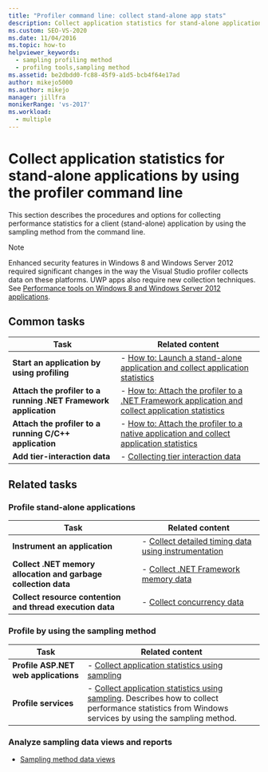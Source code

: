 ```yaml
---
title: "Profiler command line: collect stand-alone app stats"
description: Collect application statistics for stand-alone applications by using the profiler command line in Visual Studio.
ms.custom: SEO-VS-2020
ms.date: 11/04/2016
ms.topic: how-to
helpviewer_keywords: 
  - sampling profiling method
  - profilng tools,sampling method
ms.assetid: be2dbdd0-fc88-45f9-a1d5-bcb4f64e17ad
author: mikejo5000
ms.author: mikejo
manager: jillfra
monikerRange: 'vs-2017'
ms.workload: 
  - multiple
---
```

# Collect application statistics for stand-alone applications by using the profiler command line
This section describes the procedures and options for collecting performance statistics for a client (stand-alone) application by using the sampling method from the command line.

> [!NOTE]
> Enhanced security features in Windows 8 and Windows Server 2012 required significant changes in the way the Visual Studio profiler collects data on these platforms. UWP apps also require new collection techniques. See [Performance tools on Windows 8 and Windows Server 2012 applications](../profiling/performance-tools-on-windows-8-and-windows-server-2012-applications.md).

## Common tasks

|Task|Related content|
|----------|---------------------|
|**Start an application by using profiling**|-   [How to: Launch a stand-alone application and collect application statistics](../profiling/how-to-launch-a-stand-alone-app-and-collect-application-statistics.md)|
|**Attach the profiler to a running .NET Framework application**|-   [How to: Attach the profiler to a .NET Framework application and collect application statistics](../profiling/how-to-attach-the-profiler-to-a-dotnet-app-and-collect-application-statistics.md)|
|**Attach the profiler to a running C/C++ application**|-   [How to: Attach the profiler to a native application and collect application statistics](../profiling/how-to-attach-the-profiler-to-a-native-app-and-collect-application-statistics.md)|
|**Add tier-interaction data**|-   [Collecting tier interaction data](../profiling/adding-tier-interaction-data-from-the-command-line.md)|

## Related tasks

### Profile stand-alone applications

|Task|Related content|
|----------|---------------------|
|**Instrument an application**|-   [Collect detailed timing data using instrumentation](../profiling/collecting-detailed-timing-data-for-a-stand-alone-application.md)|
|**Collect .NET memory allocation and garbage collection data**|-   [Collect .NET Framework memory data](../profiling/collecting-dotnet-framework-memory-data-for-stand-alone-applications.md)|
|**Collect resource contention and thread execution data**|-   [Collect concurrency data](../profiling/collecting-concurrency-data-for-stand-alone-applications.md)|

### Profile by using the sampling method

|Task|Related content|
|----------|---------------------|
|**Profile ASP.NET web applications**|-   [Collect application statistics using sampling](../profiling/collecting-application-statistics-for-aspnet-using-the-profiler-sampling-method.md)|
|**Profile services**|-   [Collect application statistics using sampling](../profiling/collecting-application-statistics-for-services-by-using-the-profiler-sampling-method.md). Describes how to collect performance statistics from Windows services by using the sampling method.|

### Analyze sampling data views and reports
- [Sampling method data views](../profiling/profiler-sampling-method-data-views.md)
